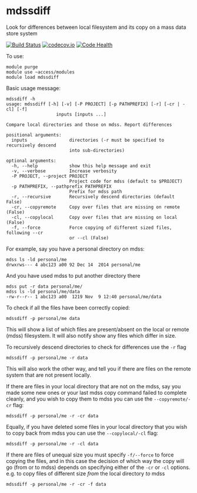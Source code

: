# mdssdiff
Look for differences between local filesystem and its copy on a mass data store system

[![Build Status](https://travis-ci.org/coecms/mdssdiff.svg?branch=master)](https://travis-ci.org/coecms/mdssdiff)
[![codecov.io](https://codecov.io/github/coecms/mdssdiff/coverage.svg?branch=master)](https://codecov.io/github/coecms/mdssdiff?branch=master)
[![Code Health](https://landscape.io/github/coecms/mdssdiff/master/landscape.svg?style=flat)](https://landscape.io/github/coecms/mdssdiff/master)

To use:

```
module purge
module use ~access/modules
module load mdssdiff
```

Basic usage message:
```
mdssdiff -h
usage: mdssdiff [-h] [-v] [-P PROJECT] [-p PATHPREFIX] [-r] [-cr | -cl] [-f]
                   inputs [inputs ...]

Compare local directories and those on mdss. Report differences

positional arguments:
  inputs                directories (-r must be specified to recursively descend 
                        into sub-directories)

optional arguments:
  -h, --help            show this help message and exit
  -v, --verbose         Increase verbosity
  -P PROJECT, --project PROJECT
                        Project code for mdss (default to $PROJECT)
  -p PATHPREFIX, --pathprefix PATHPREFIX
                        Prefix for mdss path
  -r, --recursive       Recursively descend directories (default False)
  -cr, --copyremote     Copy over files that are missing on remote (False)
  -cl, --copylocal      Copy over files that are missing on local (False)
  -f, --force           Force copying of different sized files, following --cr
                        or --cl (False)

```

For example, say you have a personal directory on mdss:
```
mdss ls -ld personal/me
drwxrws--- 4 abc123 a00 92 Dec 14  2014 personal/me
```
And you have used mdss to put another directory there
```
mdss put -r data personal/me/
mdss ls -ld personal/me/data
-rw-r--r-- 1 abc123 a00  1219 Nov  9 12:40 personal/me/data
```
To check if all the files have been correctly copied:
```
mdssdiff -p personal/me data
```
This will show a list of which files are present/absent on the local or remote (mdss) filesystem. It 
will also notify show any files which differ in size.

To recursively descend directories to check for differences use the
`-r` flag
```
mdssdiff -p personal/me -r data
```

This will also work the other way, and tell you if there are files on
the remote system that are not present locally.

If there are files in your local directory that are not on the mdss,
say you made some new ones or your last mdss copy command failed to
complete cleanly, and you wish to copy them to mdss you can use
the `--copyremote/-cr` flag:
```
mdssdiff -p personal/me -r -cr data
```

Equally, if you have deleted some files in your local directory that
you wish to copy back from mdss you can use the `--copylocal/-cl`
flag:
```
mdssdiff -p personal/me -r -cl data
```

If there are files of unequal size you must specify `-f/--force` to
force copying the files, and in this case the decision of which way
the copy will go (from or to mdss) depends on specifying either of the `-cr`
or `-cl` options. e.g. to copy files of different size *from* the local
directory *to* mdss
```
mdssdiff -p personal/me -r -cr -f data
```
